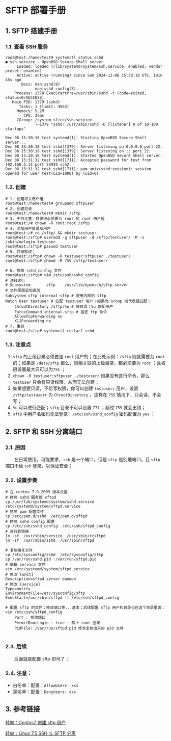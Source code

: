 # SFTP 部署手册

## 1. SFTP 搭建手册

### 1.1. 查看 SSH 服务

```ssh
root@test:/home/test# systemctl status sshd
● ssh.service - OpenBSD Secure Shell server
     Loaded: loaded (/lib/systemd/system/ssh.service; enabled; vendor preset: enabled)
     Active: active (running) since Sun 2024-12-08 15:30:18 UTC; 1min 45s ago
       Docs: man:sshd(8)
             man:sshd_config(5)
    Process: 1378 ExecStartPre=/usr/sbin/sshd -t (code=exited, status=0/SUCCESS)
   Main PID: 1379 (sshd)
      Tasks: 1 (limit: 4563)
     Memory: 5.2M
        CPU: 25ms
     CGroup: /system.slice/ssh.service
             └─1379 "sshd: /usr/sbin/sshd -D [listener] 0 of 10-100 startups"

Dec 08 15:30:18 test systemd[1]: Starting OpenBSD Secure Shell server...
Dec 08 15:30:18 test sshd[1379]: Server listening on 0.0.0.0 port 22.
Dec 08 15:30:18 test sshd[1379]: Server listening on :: port 22.
Dec 08 15:30:18 test systemd[1]: Started OpenBSD Secure Shell server.
Dec 08 15:31:32 test sshd[1711]: Accepted password for test from 192.168.5.11 port 55939 ssh2
Dec 08 15:31:32 test sshd[1711]: pam_unix(sshd:session): session opened for user test(uid=1000) by (uid=0)
```

### 1.2. 创建

```shell
# 1. 创建相关用户组
root@test:/home/test# groupadd sftpuser
# 2. 创建目录
root@test:/home/test# mkdir /sftp
# 3. 千万注意：目录根必须要为 root 和 root 用户组
root@test:/# chown -R root:root /sftp
# 4. 添加用户目录及用户
root@test:/# cd /sftp/ && mkdir testuser
root@test:/sftp# useradd -g sftpuser -d /sftp/testuser/ -M -s /sbin/nologin testuser
root@test:/sftp# passwd testuser
# 5. 目录赋权；
root@test:/sftp# chown -R testuser:sftpuser ./testuser/
root@test:/sftp# chmod -R 755 /sftp/testuser/

# 6. 修改 sshd_config 文件
root@test:/sftp# vim /etc/ssh/sshd_config
# 注释这行
# Subsystem       sftp    /usr/lib/openssh/sftp-server
# 文件尾部追加追加
Subsystem sftp internal-sftp # 使用内部的 sftp 
Match User testuser # 匹配 testuser 用户；如果为 Group 则代表组匹配；
    ChrootDirectory /sftp/%u # 根目录；%u 匹配用户
    ForceCommand internal-sftp # 指定 ftp 命令
    AllowTcpForwarding no 
    X11Forwarding no
# 7. 重启
root@test:/sftp# systemctl restart sshd
```

### 1.3. 注意点

1.   `sftp` 的上级目录必须要是 `root` 用户的；在此处示例：`/sftp` 则就需要为 `root` 的；如果是 `/data/sftp` 那么，则相关联的上级目录，都必须要为 `root` ；且权限设置最大只可以为`755` ；
2.   `chown -R testuser:sftpuser ./testuser/` 如果没有这行命令，那么 `testuser` 只会有只读权限，从而无法创建；
3.   如果想要只读，不给写权限，你可以创建 `testuserr` 用户，设置 `/sftp/testuserr` 为 `ChrootDirectory` ，这样在 `755` 情况下，只会读，不会写；
4.   `%u` 可以进行匹配；`sftp` 目录不可以设置 `777` ；超过 `755` 就会出错；
5.   `sftp` 中用户名密码无法登录：`/etc/ssh/sshd_config` 密码配置为 `yes` ；

## 2. SFTP 和 SSH 分离端口

### 2.1. 原因

&emsp;&emsp;在日常使用，可能要求，`ssh` 是一个端口，但是 `sftp` 是别地端口，且 `sftp` 端口不给 `ssh` 登录，以保证安全；

### 2.2. 设置步奏

```shell
# 在 centos 7.9.2009 版本设置
# 拷贝 sshd 服务做 sftpd
cp /usr/lib/systemd/system/sshd.service  /etc/systemd/system/sftpd.service
# 拷贝 pam 配置文件
cp /etc/pam.d/sshd  /etc/pam.d/sftpd
# 拷贝 sshd config 配置
cp /etc/ssh/sshd_config  /etc/ssh/sftpd_config
# 进行软链接
ln -sf  /usr/sbin/service  /usr/sbin/rcsftpd
ln -sf  /usr/sbin/sshd  /usr/sbin/sftpd

# 复制相关文件
cp /etc/sysconfig/sshd  /etc/sysconfig/sftp
cp /var/run/sshd.pid  /var/run/sftpd.pid
# 编辑 service 文件
vim /etc/systemd/system/sftpd.service
# 修改 [unit]
Description=sftpd server daemon
# 修改 [service]
Type=notify
EnvironmentFile=/etc/sysconfig/sftp
ExecStart=/usr/sbin/sftpd -f /etc/ssh/sftpd_config

# 配置 sftp 的文件；修改端口等...基本；后续配置 sftp 用户和目录也在这个目录里面；
vim /etc/ssh/sftpd_config
	Port : 修改端口
	PermitRootLogin : true : 禁止 root 登录
	PidFile: /var/run/sftpd.pid 修改复制出来的 pid 文件


```

### 2.3. 后续

&emsp;&emsp;后面就是配置 sftp 即可了；

### 2.4. 注意：

-   白名单：配置：`AllowUsers: xxx` 
-   黑名单：配置：`DenyUsers: xxx`

## 3. 参考链接

[转向：Centos7 创建 sftp 用户](https://www.snycloud.com/archives/centos7%E5%88%9B%E5%BB%BAsftp%E7%94%A8%E6%88%B7%E5%B9%B6%E6%8C%87%E5%AE%9A%E8%AE%BF%E9%97%AE%E7%89%B9%E5%AE%9A%E7%9B%AE%E5%BD%95md)

[转向：Linux 7.5 SSH 与 SFTP 分离](https://www.cnblogs.com/qinyl/p/12194105.html)
